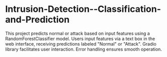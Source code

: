 # Intrusion-Detection--Classification-and-Prediction
 This project predicts normal or attack based on input features using a RandomForestClassifier model. Users input features via a text box in the web interface, receiving predictions labeled "Normal" or "Attack". Gradio library facilitates user interaction. Error handling ensures smooth operation.
